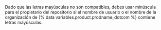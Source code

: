 Dado que las letras mayúsculas no son compatibles, debes usar minúscula para el propietario del repositorio si el nombre de usuario o el nombre de la organización de {% data variables.product.prodname_dotcom %} contiene letras mayúsculas.

